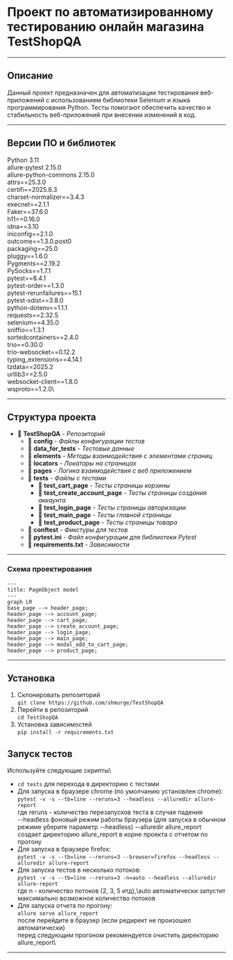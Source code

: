 # Проект по автоматизированному тестированию онлайн магазина TestShopQA

___
## Описание

Данный проект предназначен для автоматизации тестирования веб-приложений с использованием библиотеки Selenium 
и языка программирования Python. Тесты помогают обеспечить качество и стабильность 
веб-приложений при внесении изменений в код.
___

## Версии ПО и библиотек

Python 3.11\
allure-pytest 2.15.0\
allure-python-commons 2.15.0\
attrs==25.3.0\
certifi==2025.8.3\
charset-normalizer==3.4.3\
execnet==2.1.1\
Faker==37.6.0\
h11==0.16.0\
idna==3.10\
iniconfig==2.1.0\
outcome==1.3.0.post0\
packaging==25.0\
pluggy==1.6.0\
Pygments==2.19.2\
PySocks==1.7.1\
pytest==8.4.1\
pytest-order==1.3.0\
pytest-rerunfailures==15.1\
pytest-xdist==3.8.0\
python-dotenv==1.1.1\
requests==2.32.5\
selenium==4.35.0\
sniffio==1.3.1\
sortedcontainers==2.4.0\
trio==0.30.0\
trio-websocket==0.12.2\
typing_extensions==4.14.1\
tzdata==2025.2\
urllib3==2.5.0\
websocket-client==1.8.0\
wsproto==1.2.0\
___

## Структура проекта

+ :file_folder: **TestShopQA** *- Репозиторий*
  + :file_folder: **config** *- Файлы конфигурации тестов*
  + :file_folder: **data_for_tests** *- Тестовые данные*
  + :file_folder: **elements** *- Методы взаимодействия с элементами страниц*
  + :file_folder: **locators** *- Локаторы на страницах*
  + :file_folder: **pages** *- Логика взаимодействия с веб приложением*
  + :file_folder: **tests** *- Файлы с тестами*
    + :page_facing_up: **test_cart_page** *- Тесты страницы корзины*
    + :page_facing_up: **test_create_account_page** *- Тесты страницы создания аккаунта*
    + :page_facing_up: **test_login_page** *- Тесты страницы авторизации*
    + :page_facing_up: **test_main_page** *- Тесты главной страницы*
    + :page_facing_up: **test_product_page** *- Тесты страницы товара*
  + :page_facing_up: **conftest** *- Фикстуры для тестов*
  + :page_facing_up: **pytest.ini** *- Файл конфигурации для библиотеки Pytest*
  + :page_facing_up: **requirements.txt** *- Зависимости*
___

### Схема проектирования

```mermaid
---
title: PageObject model
---
graph LR
base_page --> header_page;
header_page --> account_page;
header_page --> cart_page;
header_page --> create_account_page;
header_page --> login_page;
header_page --> main_page;
header_page --> modal_add_to_cart_page;
header_page --> product_page;
```
___

## Установка

1. Склонировать репозиторий\
```git clone https://github.com/shmurge/TestShopQA```
2. Перейти в репозиторий\
```cd TestShopQA```
3. Установка зависимостей\
```pip install -r requirements.txt```


## Запуск тестов
Используйте следующие скрипты\
+ ```cd tests``` для перехода в директорию с тестами
+ Для запуска в браузере chrome (по умолчанию установлен chrome):\
```pytest -v -s --tb=line --reruns=3 --headless --alluredir allure-report```\
где reruns - количество перезапусков теста в случае падения\
--headless фоновый режим работы браузера (для запуска в обычном режиме уберите параметр --headless)
--alluredir allure_report создает директорию allure_report в корне проекта с отчетом по прогону
+ Для запуска в браузере firefox:\
```pytest -v -s --tb=line --reruns=3 --browser=firefox --headless --alluredir allure-report```
+ Для запуска тестов в несколько потоков:\
```pytest -v -s --tb=line --reruns=3 -n=auto --headless --alluredir allure-report```\
где n - количество потоков (2, 3, 5 итд),\auto автоматически запустит максимально возможное количество потоков
+ Для запуска отчета по прогону:\
```allure serve allure_report```\
после перейдите в браузер (если редирект не произошел автоматически)\
перед следующим прогоном рекомендуется очистить директорию allure_report\
___